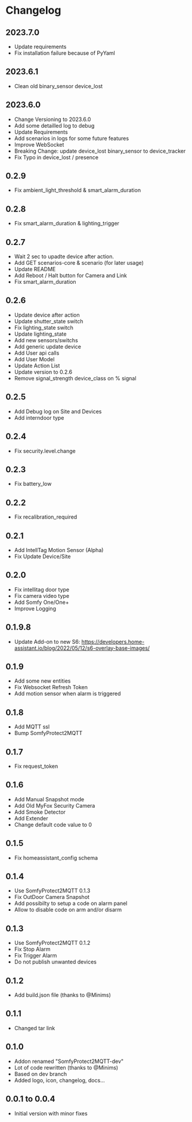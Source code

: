 # Changelog

## 2023.7.0

- Update requirements
- Fix installation failure because of PyYaml

## 2023.6.1

- Clean old binary_sensor device_lost

## 2023.6.0

- Change Versioning to 2023.6.0
- Add some detailled log to debug
- Update Requirements
- Add scenarios in logs for some future features
- Improve WebSocket
- Breaking Change: update device_lost binary_sensor to device_tracker
- Fix Typo in device_lost / presence

## 0.2.9

- Fix ambient_light_threshold & smart_alarm_duration

## 0.2.8

- Fix smart_alarm_duration & lighting_trigger

## 0.2.7

- Wait 2 sec to upadte device after action.
- Add GET scenarios-core & scenario (for later usage)
- Update README
- Add Reboot / Halt button for Camera and Link
- Fix smart_alarm_duration

## 0.2.6

- Update device after action
- Update shutter_state switch
- Fix lighting_state switch
- Update lighting_state
- Add new sensors/switchs
- Add generic update device
- Add User api calls
- Add User Model
- Update Action List
- Update version to 0.2.6
- Remove signal_strength device_class on % signal

## 0.2.5

- Add Debug log on Site and Devices
- Add interndoor type

## 0.2.4

- Fix security.level.change

## 0.2.3

- Fix battery_low

## 0.2.2

- Fix recalibration_required

## 0.2.1

- Add IntellTag Motion Sensor (Alpha)
- Fix Update Device/Site

## 0.2.0

- Fix intellitag door type
- Fix camera video type
- Add Somfy One/One+
- Improve Logging

## 0.1.9.8

- Update Add-on to new S6: https://developers.home-assistant.io/blog/2022/05/12/s6-overlay-base-images/

## 0.1.9

- Add some new entities
- Fix Websocket Refresh Token
- Add motion sensor when alarm is triggered

## 0.1.8

- Add MQTT ssl
- Bump SomfyProtect2MQTT

## 0.1.7

- Fix request_token

## 0.1.6

- Add Manual Snapshot mode
- Add Old MyFox Security Camera
- Add Smoke Detector
- Add Extender
- Change default code value to 0

## 0.1.5

- Fix homeassistant_config schema

## 0.1.4

- Use SomfyProtect2MQTT 0.1.3
- Fix OutDoor Camera Snapshot
- Add possibilty to setup a code on alarm panel
- Allow to disable code on arm and/or disarm

## 0.1.3

- Use SomfyProtect2MQTT 0.1.2
- Fix Stop Alarm
- Fix Trigger Alarm
- Do not publish unwanted devices

## 0.1.2

- Add build.json file (thanks to @Minims)

## 0.1.1

- Changed tar link

## 0.1.0

- Addon renamed "SomfyProtect2MQTT-dev"
- Lot of code rewritten (thanks to @Minims)
- Based on dev branch
- Added logo, icon, changelog, docs...

## 0.0.1 to 0.0.4

- Initial version with minor fixes

